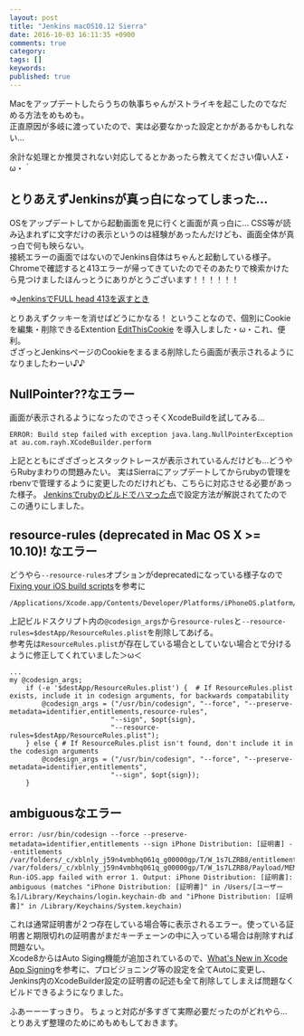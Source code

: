 ```yaml
---
layout: post
title: "Jenkins macOS10.12 Sierra"
date: 2016-10-03 16:11:35 +0900
comments: true
category:
tags: []
keywords:
published: true
---
```


Macをアップデートしたらうちの執事ちゃんがストライキを起こしたのでなだめる方法をめもめも。  
正直原因が多岐に渡っていたので、実は必要なかった設定とかがあるかもしれない…  

余計な処理とか推奨されない対応してるとかあったら教えてください偉い人Σ・ω・｀


<!-- more -->

## とりあえずJenkinsが真っ白になってしまった…
OSをアップデートしてから起動画面を見に行くと画面が真っ白に…
CSS等が読み込まれずに文字だけの表示というのは経験があったんだけども、画面全体が真っ白で何も映らない。  
接続エラーの画面ではないのでJenkins自体はちゃんと起動している様子。
Chromeで確認すると413エラーが帰ってきていたのでそのあたりで検索かけたら見つけましたほんっとうにありがとうございます！！！！！！

⇒[JenkinsでFULL head 413を返すとき](http://orca8.blogspot.jp/2014/08/jenkinsfull-head-413.html)

とりあえずクッキーを消せばどうにかなる！
ということなので、個別にCookieを編集・削除できるExtention [EditThisCookie](https://chrome.google.com/webstore/detail/editthiscookie/fngmhnnpilhplaeedifhccceomclgfbg?hl=ja) を導入しました・ω・これ、便利。  
ざざっとJenkinsページのCookieをまるまる削除したら画面が表示されるようになりましたわーい♪♪

## NullPointer??なエラー
画面が表示されるようになったのでさっそくXcodeBuildを試してみる…

```
ERROR: Build step failed with exception java.lang.NullPointerException at au.com.rayh.XCodeBuilder.perform
```

上記とともにざざざっとスタックトレースが表示されているんだけども…どうやらRubyまわりの問題みたい。
実はSierraにアップデートしてからrubyの管理をrbenvで管理するように変更したのだけれども、こちらに対応させる必要があった様子。
[Jenkinsでrubyのビルドでハマった点](http://qiita.com/kitaro_tn/items/22fd3830ba9a85ad5320)で設定方法が解説されてたのでこの通りにしました。

## resource-rules (deprecated in Mac OS X >= 10.10)! なエラー

どうやら`--resource-rules`オプションがdeprecatedになっている様子なので
[Fixing your iOS build scripts](https://www.jayway.com/2015/05/21/fixing-your-ios-build-scripts/)を参考に

```
/Applications/Xcode.app/Contents/Developer/Platforms/iPhoneOS.platform/Developer/usr/bin/PackageApplication
```

上記ビルドスクリプト内の`@codesign_args`から`resource-rules`と`--resource-rules=$destApp/ResourceRules.plist`を削除してあげる。  
参考先は`ResourceRules.plist`が存在している場合としていない場合とで分けるように修正してくれていました＞ω＜

```
...
my @codesign_args;
    if (-e '$destApp/ResourceRules.plist') {  # If ResourceRules.plist exists, include it in codesign arguments, for backwards compatability
        @codesign_args = ("/usr/bin/codesign", "--force", "--preserve-metadata=identifier,entitlements,resource-rules",
                         "--sign", $opt{sign},
                         "--resource-rules=$destApp/ResourceRules.plist");
    } else { # If ResourceRules.plist isn't found, don't include it in the codesign arguments
        @codesign_args = ("/usr/bin/codesign", "--force", "--preserve-metadata=identifier,entitlements",
                         "--sign", $opt{sign});
    }
```

## ambiguousなエラー

```
error: /usr/bin/codesign --force --preserve-metadata=identifier,entitlements --sign iPhone Distribution: [証明書] --entitlements /var/folders/_c/xblnly_j59n4vmbhq061q_g00000gp/T/W_1s7LZRB8/entitlements_plist3tPGS55p /var/folders/_c/xblnly_j59n4vmbhq061q_g00000gp/T/W_1s7LZRB8/Payload/MEME-Run-iOS.app failed with error 1. Output: iPhone Distribution: [証明書]: ambiguous (matches "iPhone Distribution: [証明書]" in /Users/[ユーザー名]/Library/Keychains/login.keychain-db and "iPhone Distribution: [証明書]" in /Library/Keychains/System.keychain)
```

これは通常証明書が２つ存在している場合等に表示されるエラー。使っている証明書と期限切れの証明書がまだキーチェーンの中に入っている場合は削除すれば問題ない。  
Xcode8からはAuto Siging機能が追加されているので、[What's New in Xcode App Signing](http://dev.classmethod.jp/smartphone/xcode-8-signing/)を参考に、プロビジョニング等の設定を全てAutoに変更し、Jenkins内のXcodeBuilder設定の証明書の記述も全て削除してしまえば問題なくビルドできるようになりました。

ふあーーーすっきり。
ちょっと対応が多すぎて実際必要だったのがどれやら…
とりあえず整理のためにめもめもしておきます。
